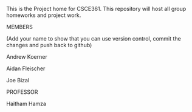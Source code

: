 This is the Project home for CSCE361.  This repository will host all group homeworks and project work.



MEMBERS

(Add your name to show that you can use version control,  commit the changes and push back to github)

Andrew Koerner

Aidan Fleischer

Joe Bizal




PROFESSOR

Haitham Hamza

